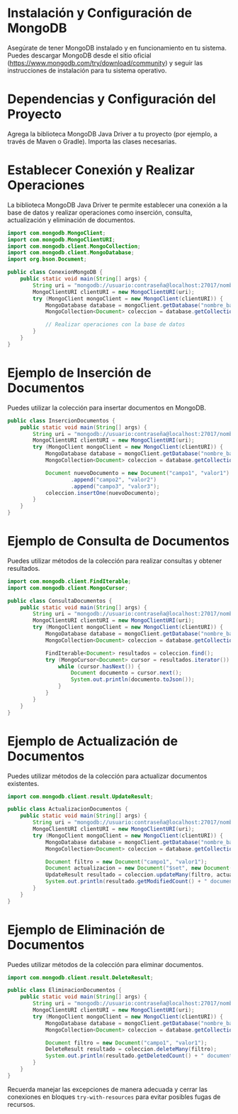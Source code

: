 # Instalación y Configuración de MongoDB
Asegúrate de tener MongoDB instalado y en funcionamiento en tu sistema. Puedes descargar MongoDB desde el sitio oficial (https://www.mongodb.com/try/download/community) y seguir las instrucciones de instalación para tu sistema operativo.

# Dependencias y Configuración del Proyecto
Agrega la biblioteca MongoDB Java Driver a tu proyecto (por ejemplo, a través de Maven o Gradle). Importa las clases necesarias.

# Establecer Conexión y Realizar Operaciones
La biblioteca MongoDB Java Driver te permite establecer una conexión a la base de datos y realizar operaciones como inserción, consulta, actualización y eliminación de documentos.

```java
import com.mongodb.MongoClient;
import com.mongodb.MongoClientURI;
import com.mongodb.client.MongoCollection;
import com.mongodb.client.MongoDatabase;
import org.bson.Document;

public class ConexionMongoDB {
    public static void main(String[] args) {
        String uri = "mongodb://usuario:contraseña@localhost:27017/nombre_base_de_datos";
        MongoClientURI clientURI = new MongoClientURI(uri);
        try (MongoClient mongoClient = new MongoClient(clientURI)) {
            MongoDatabase database = mongoClient.getDatabase("nombre_base_de_datos");
            MongoCollection<Document> coleccion = database.getCollection("nombre_coleccion");

            // Realizar operaciones con la base de datos
        }
    }
}
```

# Ejemplo de Inserción de Documentos
Puedes utilizar la colección para insertar documentos en MongoDB.

```java
public class InsercionDocumentos {
    public static void main(String[] args) {
        String uri = "mongodb://usuario:contraseña@localhost:27017/nombre_base_de_datos";
        MongoClientURI clientURI = new MongoClientURI(uri);
        try (MongoClient mongoClient = new MongoClient(clientURI)) {
            MongoDatabase database = mongoClient.getDatabase("nombre_base_de_datos");
            MongoCollection<Document> coleccion = database.getCollection("nombre_coleccion");

            Document nuevoDocumento = new Document("campo1", "valor1")
                    .append("campo2", "valor2")
                    .append("campo3", "valor3");
            coleccion.insertOne(nuevoDocumento);
        }
    }
}
```

# Ejemplo de Consulta de Documentos
Puedes utilizar métodos de la colección para realizar consultas y obtener resultados.

```java
import com.mongodb.client.FindIterable;
import com.mongodb.client.MongoCursor;

public class ConsultaDocumentos {
    public static void main(String[] args) {
        String uri = "mongodb://usuario:contraseña@localhost:27017/nombre_base_de_datos";
        MongoClientURI clientURI = new MongoClientURI(uri);
        try (MongoClient mongoClient = new MongoClient(clientURI)) {
            MongoDatabase database = mongoClient.getDatabase("nombre_base_de_datos");
            MongoCollection<Document> coleccion = database.getCollection("nombre_coleccion");

            FindIterable<Document> resultados = coleccion.find();
            try (MongoCursor<Document> cursor = resultados.iterator()) {
                while (cursor.hasNext()) {
                    Document documento = cursor.next();
                    System.out.println(documento.toJson());
                }
            }
        }
    }
}
```

# Ejemplo de Actualización de Documentos
Puedes utilizar métodos de la colección para actualizar documentos existentes.

```java
import com.mongodb.client.result.UpdateResult;

public class ActualizacionDocumentos {
    public static void main(String[] args) {
        String uri = "mongodb://usuario:contraseña@localhost:27017/nombre_base_de_datos";
        MongoClientURI clientURI = new MongoClientURI(uri);
        try (MongoClient mongoClient = new MongoClient(clientURI)) {
            MongoDatabase database = mongoClient.getDatabase("nombre_base_de_datos");
            MongoCollection<Document> coleccion = database.getCollection("nombre_coleccion");

            Document filtro = new Document("campo1", "valor1");
            Document actualizacion = new Document("$set", new Document("campo2", "nuevo_valor"));
            UpdateResult resultado = coleccion.updateMany(filtro, actualizacion);
            System.out.println(resultado.getModifiedCount() + " documento(s) actualizado(s)");
        }
    }
}
```

# Ejemplo de Eliminación de Documentos
Puedes utilizar métodos de la colección para eliminar documentos.

```java
import com.mongodb.client.result.DeleteResult;

public class EliminacionDocumentos {
    public static void main(String[] args) {
        String uri = "mongodb://usuario:contraseña@localhost:27017/nombre_base_de_datos";
        MongoClientURI clientURI = new MongoClientURI(uri);
        try (MongoClient mongoClient = new MongoClient(clientURI)) {
            MongoDatabase database = mongoClient.getDatabase("nombre_base_de_datos");
            MongoCollection<Document> coleccion = database.getCollection("nombre_coleccion");

            Document filtro = new Document("campo1", "valor1");
            DeleteResult resultado = coleccion.deleteMany(filtro);
            System.out.println(resultado.getDeletedCount() + " documento(s) eliminado(s)");
        }
    }
}
```

Recuerda manejar las excepciones de manera adecuada y cerrar las conexiones en bloques `try-with-resources` para evitar posibles fugas de recursos.
